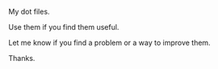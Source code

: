 My dot files.

Use them if you find them useful.

Let me know if you find a problem or a way to improve them.

Thanks.

